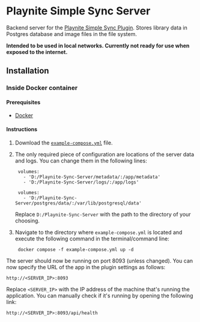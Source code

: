 ﻿# Playnite Simple Sync Server

Backend server for the [Playnite Simple Sync Plugin](https://github.com/Yalgrin/playnite-simple-sync-plugin). Stores
library data in Postgres database and image files in the file system.

**Intended to be used in local networks. Currently not ready for use when exposed to the internet.**

## Installation

### Inside Docker container

#### Prerequisites

- [Docker](https://www.docker.com/)

#### Instructions

1. Download the [`example-compose.yml`](https://raw.githubusercontent.com/Yalgrin/playnite-simple-sync-server/refs/heads/master/example-compose.yml) file.
2. The only required piece of configuration are locations of the server data and logs. You can change them in the following lines:

        volumes:
          - 'D:/Playnite-Sync-Server/metadata/:/app/metadata'
          - 'D:/Playnite-Sync-Server/logs/:/app/logs'

        volumes:
          - 'D:/Playnite-Sync-Server/postgres/data/:/var/lib/postgresql/data'

   Replace `D:/Playnite-Sync-Server` with the path to the directory of your choosing.

3. Navigate to the directory where `example-compose.yml` is located and execute the following command in the terminal/command line:

        docker compose -f example-compose.yml up -d

The server should now be running on port 8093 (unless changed). You can now specify the URL of the app in the plugin settings as follows:

    http://<SERVER_IP>:8093

Replace `<SERVER_IP>` with the IP address of the machine that's running the application. You can manually check if it's running by opening the following link:

    http://<SERVER_IP>:8093/api/health
